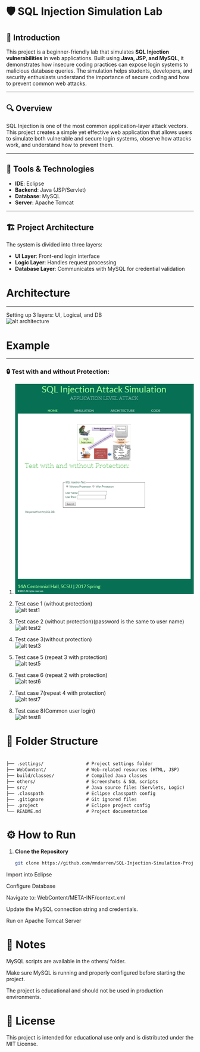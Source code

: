 # 🛡️ SQL Injection Simulation Lab

## 📌 Introduction  
This project is a beginner-friendly lab that simulates **SQL Injection vulnerabilities** in web applications. Built using **Java, JSP, and MySQL**, it demonstrates how insecure coding practices can expose login systems to malicious database queries. The simulation helps students, developers, and security enthusiasts understand the importance of secure coding and how to prevent common web attacks.

---

## 🔍 Overview  
SQL Injection is one of the most common application-layer attack vectors. This project creates a simple yet effective web application that allows users to simulate both vulnerable and secure login systems, observe how attacks work, and understand how to prevent them.

---

## 🧰 Tools & Technologies  
- **IDE**: Eclipse  
- **Backend**: Java (JSP/Servlet)  
- **Database**: MySQL  
- **Server**: Apache Tomcat  

---

## 🏗️ Project Architecture  
The system is divided into three layers:  
- **UI Layer**: Front-end login interface  
- **Logic Layer**: Handles request processing  
- **Database Layer**: Communicates with MySQL for credential validation  

# Architecture
-------------
Setting up 3 layers: UI, Logical, and DB<br/>
![alt architecture](https://github.com/mndarren/SQL-Injection-Simulation-Project/blob/master/others/architecture.PNG)

# Example
--------
### 🔒 Test with and without Protection:

1. ![Original Login Page](others/test_orig.png)

2. Test case 1 (without protection)<br/>
![alt test1](https://github.com/mndarren/SQL-Injection-Simulation-Project/blob/organize_code/others/test1.PNG)
3. Test case 2 (without protection)(password is the same to user name)<br/>
![alt test2](https://github.com/mndarren/SQL-Injection-Simulation-Project/blob/organize_code/others/test2.PNG)
4. Test case 3(without protection)<br/>
![alt test3](https://github.com/mndarren/SQL-Injection-Simulation-Project/blob/organize_code/others/test3.PNG)
5. Test case 5 (repeat 3 with protection)<br/>
![alt test5](https://github.com/mndarren/SQL-Injection-Simulation-Project/blob/organize_code/others/test5.PNG)
6. Test case 6 (repeat 2 with protection)<br/>
![alt test6](https://github.com/mndarren/SQL-Injection-Simulation-Project/blob/organize_code/others/test6.PNG)
7. Test case 7(repeat 4 with protection)<br/>
![alt test7](https://github.com/mndarren/SQL-Injection-Simulation-Project/blob/organize_code/others/test7.PNG)
8. Test case 8(Common user login)<br/>
![alt test8](https://github.com/mndarren/SQL-Injection-Simulation-Project/blob/organize_code/others/test8.PNG)

# 📁 Folder Structure

```

├── .settings/                # Project settings folder  
├── WebContent/               # Web-related resources (HTML, JSP)  
├── build/classes/            # Compiled Java classes  
├── others/                   # Screenshots & SQL scripts  
├── src/                      # Java source files (Servlets, Logic)  
├── .classpath                # Eclipse classpath config  
├── .gitignore                # Git ignored files  
├── .project                  # Eclipse project config  
└── README.md                 # Project documentation

```

# ⚙️ How to Run  

1. **Clone the Repository**  
   ```bash
   git clone https://github.com/mndarren/SQL-Injection-Simulation-Project.git

Import into Eclipse

Configure Database

Navigate to: WebContent/META-INF/context.xml

Update the MySQL connection string and credentials.

Run on Apache Tomcat Server

# 📝 Notes
MySQL scripts are available in the others/ folder.

Make sure MySQL is running and properly configured before starting the project.

The project is educational and should not be used in production environments.

# 📜 License
This project is intended for educational use only and is distributed under the MIT License.

